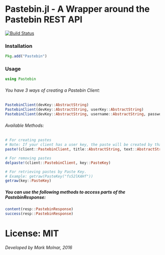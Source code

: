 # Pastebin.jl - A Wrapper around the Pastebin REST API

[![Build Status](https://travis-ci.org/molnarmark/Pastebin.jl.svg?branch=master)](https://travis-ci.org/molnarmark/Pastebin.jl)

### Installation

```Julia
Pkg.add("Pastebin")
```
### Usage

```Julia
using Pastebin
```

###### You have 3 ways of creating a Pastebin Client:

```Julia
PastebinClient(devKey::AbstractString)
PastebinClient(devKey::AbstractString, userKey::AbstractString)
PastebinClient(devKey::AbstractString, username::AbstractString, password::AbstractString)
```

###### Available Methods:
```Julia
# For creating pastes
# Note: If your client has a user key, the paste will be created by that user.
paste!(client::PastebinClient, title::AbstractString, text::AbstractString, expiration::Expiration, access::Access)

# For removing pastes
delpaste!(client::PastebinClient, key::PasteKey)

# For retrieving pastes by Paste Key.
# Example: getraw(PasteKey("fs52lKAHf"))
getraw(key::PasteKey)
```
##### You can use the following methods to access parts of the PastebinResponse:
```Julia
content(resp::PastebinResponse)
success(resp::PastebinResponse)
```

# License: MIT
###### Developed by Mark Molnar, 2016

